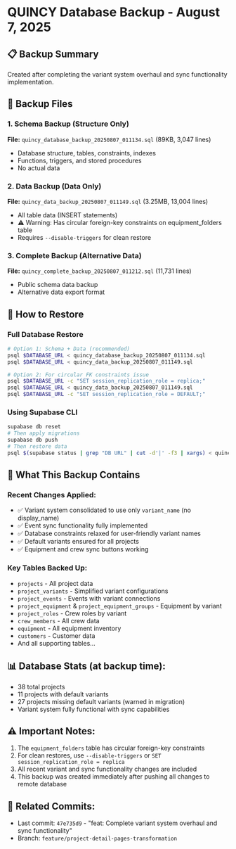 # QUINCY Database Backup - August 7, 2025

## 📋 Backup Summary

Created after completing the variant system overhaul and sync functionality implementation.

## 📁 Backup Files

### 1. Schema Backup (Structure Only)
**File:** `quincy_database_backup_20250807_011134.sql` (89KB, 3,047 lines)
- Database structure, tables, constraints, indexes
- Functions, triggers, and stored procedures
- No actual data

### 2. Data Backup (Data Only)  
**File:** `quincy_data_backup_20250807_011149.sql` (3.25MB, 13,004 lines)
- All table data (INSERT statements)
- ⚠️ Warning: Has circular foreign-key constraints on equipment_folders table
- Requires `--disable-triggers` for clean restore

### 3. Complete Backup (Alternative Data)
**File:** `quincy_complete_backup_20250807_011212.sql` (11,731 lines)
- Public schema data backup
- Alternative data export format

## 🔄 How to Restore

### Full Database Restore
```bash
# Option 1: Schema + Data (recommended)
psql $DATABASE_URL < quincy_database_backup_20250807_011134.sql
psql $DATABASE_URL < quincy_data_backup_20250807_011149.sql

# Option 2: For circular FK constraints issue
psql $DATABASE_URL -c "SET session_replication_role = replica;"
psql $DATABASE_URL < quincy_data_backup_20250807_011149.sql
psql $DATABASE_URL -c "SET session_replication_role = DEFAULT;"
```

### Using Supabase CLI
```bash
supabase db reset
# Then apply migrations
supabase db push
# Then restore data
psql $(supabase status | grep "DB URL" | cut -d'|' -f3 | xargs) < quincy_data_backup_20250807_011149.sql
```

## 🎯 What This Backup Contains

### Recent Changes Applied:
- ✅ Variant system consolidated to use only `variant_name` (no display_name)
- ✅ Event sync functionality fully implemented
- ✅ Database constraints relaxed for user-friendly variant names
- ✅ Default variants ensured for all projects
- ✅ Equipment and crew sync buttons working

### Key Tables Backed Up:
- `projects` - All project data
- `project_variants` - Simplified variant configurations  
- `project_events` - Events with variant connections
- `project_equipment` & `project_equipment_groups` - Equipment by variant
- `project_roles` - Crew roles by variant
- `crew_members` - All crew data
- `equipment` - All equipment inventory
- `customers` - Customer data
- And all supporting tables...

## 📊 Database Stats (at backup time):
- 38 total projects
- 11 projects with default variants  
- 27 projects missing default variants (warned in migration)
- Variant system fully functional with sync capabilities

## ⚠️ Important Notes:
1. The `equipment_folders` table has circular foreign-key constraints
2. For clean restores, use `--disable-triggers` or `SET session_replication_role = replica`
3. All recent variant and sync functionality changes are included
4. This backup was created immediately after pushing all changes to remote database

## 🔗 Related Commits:
- Last commit: `47e735d9` - "feat: Complete variant system overhaul and sync functionality"
- Branch: `feature/project-detail-pages-transformation`